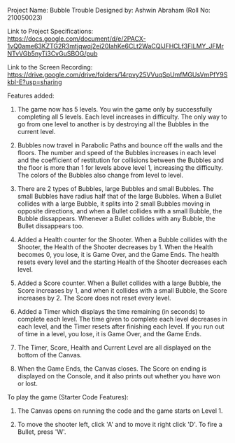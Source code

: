 Project Name: Bubble Trouble
Designed by: Ashwin Abraham (Roll No: 210050023)

Link to Project Specifications: https://docs.google.com/document/d/e/2PACX-1vQ0ame63KZTG2R3mtjqwqj2ei20IahKe6CLt2WaCQlJFHCLf3FILMY_JFMrNTvVGb5nyTi3CvGuSBOG/pub

Link to the Screen Recording: https://drive.google.com/drive/folders/14rpvy25VVuqSpUmfMGUsVmPfY9SkbI-E?usp=sharing


Features added:

1. The game now has 5 levels. You win the game only by successfully completing all 5 levels. Each level increases
   in difficulty. The only way to go from one level to another is by destroying all the Bubbles in the current
   level.

2. Bubbles now travel in Parabolic Paths and bounce off the walls and the floors. The number and speed of the 
   Bubbles increases in each level and the coefficient of restitution for collisions between the Bubbles and the
   floor is more than 1 for levels above level 1, increasing the difficulty. The colors of the Bubbles
   also change from level to level.

3. There are 2 types of Bubbles, large Bubbles and small Bubbles. The small Bubbles have radius half that of the 
   large Bubbles. When a Bullet collides with a large Bubble, it splits into 2 small Bubbles moving in opposite 
   directions, and when a Bullet collides with a small Bubble, the Bubble dissappears. Whenever a Bullet collides 
   with any Bubble, the Bullet dissappears too.

4. Added a Health counter for the Shooter. When a Bubble collides with the Shooter, the Health of the Shooter 
   decreases by 1. When the Health becomes 0, you lose, it is Game Over, and the Game Ends. The health resets 
   every level and the starting Health of the Shooter decreases each level.

5. Added a Score counter. When a Bullet collides with a large Bubble, the Score increases by 1, and when it 
   collides with a small Bubble, the Score increases by 2. The Score does not reset every level.

6. Added a Timer which displays the time remaining (in seconds) to complete each level. The time given to complete
   each level decreases in each level, and the Timer resets after finishing each level. If you run out of time in a
   level, you lose, it is Game Over, and the Game Ends.

7. The Timer, Score, Health and Current Level are all displayed on the bottom of the Canvas.

8. When the Game Ends, the Canvas closes. The Score on ending is displayed on the Console, and it also prints 
   out whether you have won or lost.


To play the game (Starter Code Features):

1. The Canvas opens on running the code and the game starts on Level 1.

2. To move the shooter left, click 'A' and to move it right click 'D'. To fire a Bullet, press 'W'.
